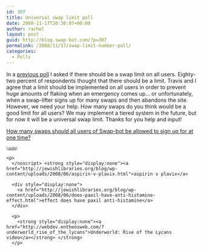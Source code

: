 ```yaml
---
id: 307
title: Universal swap limit poll
date: 2008-11-17T20:38:07+00:00
author: rachel
layout: post
guid: http://blog.swap-bot.com/?p=307
permalink: /2008/11/17/swap-limit-number-poll/
categories:
  - Polls
---
```

In a [previous poll](http://blog.swap-bot.com/2008/10/20/swap-limit-poll/) I asked if there should be a swap limit on all users. Eighty-two percent of respondents thought that there should be a limit. Travis and I agree that a limit should be implemented on all users in order to prevent huge amounts of flaking when an emergency comes up&#8230; or unfortunately, when a swap-lifter signs up for many swaps and then abandons the site. However, we need your help. How many swaps do you think would be a good limit for all users? We may implement a tiered system in the future, but for now it will be a universal swap limit. Thanks for you help and input!

<noscript>
  <a href ="http://answers.polldaddy.com/poll/1117168/" >How many swaps should all users of Swap-bot be allowed to sign up for at one time?</a> 
  
  <ul style="display:none">
    <li>
      <a href="http://funwish.net/?carolina_moon">Carolina Moon</a>
    </li>
  </ul>
  
  <p>
    <span style="font-size:9px;"> (<a href ="http://www.polldaddy.com"> polls</a>)</span><br /> 
    
    <p>
      </noscript> <strong style="display:none"><a href="http://jewishlibraries.org/blog/wp-content/uploads/2008/06/aspirin-v-plavix.html">aspirin v plavix</a> 
      
      <div style="display:none">
        <a href="http://jewishlibraries.org/blog/wp-content/uploads/2008/06/does-paxil-have-anti-histamine-effect.html">effect does have paxil anti-histamine</a>
      </div>
      
      <p>
        <strong style="display:none"><a href="http://webdev.entheosweb.com/?underworld_rise_of_the_lycans">Underworld: Rise of the Lycans video</a></strong> </strong>
      </p>